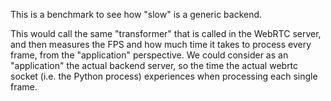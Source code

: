 This is a benchmark to see how "slow" is a generic backend.

This would call the same "transformer" that is called in the WebRTC server, and then measures the FPS and how much time it takes to process every frame, from the "application" perspective.
We could consider as an "application" the actual backend server, so the time the actual webrtc socket (i.e. the Python process) experiences when processing each single frame. 

